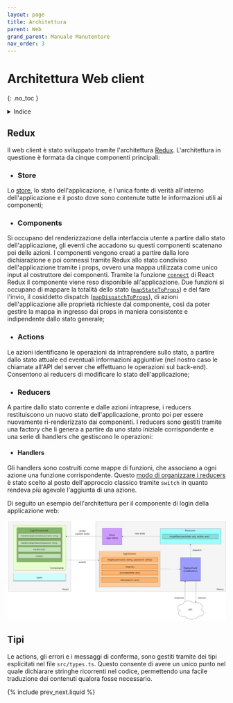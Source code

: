 ```yaml
---
layout: page
title: Architettura
parent: Web
grand_parent: Manuale Manutentore
nav_order: 3
---
```


# Architettura Web client

{: .no_toc }

<details closed markdown="block">
  <summary>
    Indice
  </summary>
  {: .text-delta }
1. TOC
{:toc}
</details>

## Redux

Il web client è stato sviluppato tramite l'architettura [Redux](https://react-redux.js.org/). L'architettura in questione è formata da cinque componenti principali:

- ### Store

Lo [store](https://redux.js.org/api/store), lo stato dell'applicazione, è l'unica fonte di verità all'interno dell'applicazione e il posto dove sono contenute tutte le informazioni utili ai componenti;

- ### Components

Si occupano del renderizzazione della interfaccia utente a partire dallo stato dell'applicazione, gli eventi che accadono su questi componenti scatenano poi delle azioni. I componenti vengono creati a partire dalla loro dichiarazione e poi connessi tramite Redux allo stato condiviso dell'applicazione tramite i props, ovvero una mappa utilizzata come unico input al costruttore dei componenti. Tramite la funzione [`connect`](https://react-redux.js.org/api/connect) di React Redux il componente viene reso disponibile all'applicazione. Due funzioni si occupano di mappare la totalità dello stato ([`mapStateToProps`](https://react-redux.js.org/using-react-redux/connect-mapstate)) e del fare l'invio, il cosiddetto dispatch ([`mapDispatchToProps`](https://react-redux.js.org/using-react-redux/connect-mapdispatch)), di azioni dell'applicazione alle proprietà richieste dal componente, così da poter gestire la mappa in ingresso dai props in maniera consistente e indipendente dallo stato generale;

- ### Actions

Le azioni identificano le operazioni da intraprendere sullo stato, a partire dallo stato attuale ed eventuali informazioni aggiuntive (nel nostro caso le chiamate all'API del server che effettuano le operazioni sul back-end). Consentono ai reducers di modificare lo stato dell'applicazione;

- ### Reducers

A partire dallo stato corrente e dalle azioni intraprese, i reducers restituiscono un nuovo stato dell'applicazione, pronto poi per essere nuovamente ri-renderizzato dai componenti. I reducers sono gestiti tramite una factory che li genera a partire da uno stato iniziale corrispondente e una serie di handlers che gestiscono le operazioni:

- #### Handlers
Gli handlers sono costruiti come mappe di funzioni, che associano a ogni azione una funzione corrispondente. Questo [modo di organizzare i reducers](https://javascript.plainenglish.io/redux-without-switch-cases-and-some-other-tips-6a3d27157da6) è stato scelto al posto dell'approccio classico tramite `switch` in quanto rendeva più agevole l'aggiunta di una azione.

Di seguito un esempio dell'architettura per il componente di login della applicazione web:

![](/assets/web/web_scheme.png)

## Tipi

Le actions, gli errori e i messaggi di conferma, sono gestiti tramite dei tipi esplicitati nel file `src/types.ts`. Questo consente di avere un unico punto nel quale dichiarare stringhe ricorrenti nel codice, permettendo una facile traduzione dei contenuti qualora fosse necessario.

{% include prev_next.liquid %}
